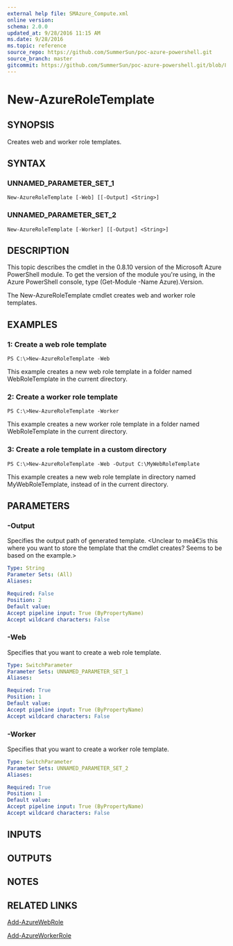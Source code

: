 ```yaml
---
external help file: SMAzure_Compute.xml
online version: 
schema: 2.0.0
updated_at: 9/28/2016 11:15 AM
ms.date: 9/28/2016
ms.topic: reference
source_repo: https://github.com/SummerSun/poc-azure-powershell.git
source_branch: master
gitcommit: https://github.com/SummerSun/poc-azure-powershell.git/blob/8903b0f1daa01932ac5fa167f377736de2df6709/azureps-cmdlets-docs/Service%20Management/Compute%20Cmdlets/v1.0/New-AzureRoleTemplate.md
---
```


# New-AzureRoleTemplate
## SYNOPSIS
Creates web and worker role templates.

## SYNTAX

### UNNAMED_PARAMETER_SET_1
```
New-AzureRoleTemplate [-Web] [[-Output] <String>]
```

### UNNAMED_PARAMETER_SET_2
```
New-AzureRoleTemplate [-Worker] [[-Output] <String>]
```

## DESCRIPTION
This topic describes the cmdlet in the 0.8.10 version of the Microsoft Azure PowerShell module.
To get the version of the module you're using, in the Azure PowerShell console, type (Get-Module -Name Azure).Version.

The New-AzureRoleTemplate cmdlet creates web and worker role templates.

## EXAMPLES

### 1: Create a web role template
```
PS C:\>New-AzureRoleTemplate -Web
```

This example creates a new web role template in a folder named WebRoleTemplate in the current directory.

### 2: Create a worker role template
```
PS C:\>New-AzureRoleTemplate -Worker
```

This example creates a new worker role template in a folder named WebRoleTemplate in the current directory.

### 3: Create a role template in a custom directory
```
PS C:\>New-AzureRoleTemplate -Web -Output C:\MyWebRoleTemplate
```

This example creates a new web role template in directory named MyWebRoleTemplate, instead of in the current directory.

## PARAMETERS

### -Output
Specifies the output path of generated template.
\<Unclear to meâ€¦is this where you want to store the template that the cmdlet creates?
Seems to be based on the example.\>

```yaml
Type: String
Parameter Sets: (All)
Aliases: 

Required: False
Position: 2
Default value: 
Accept pipeline input: True (ByPropertyName)
Accept wildcard characters: False
```

### -Web
Specifies that you want to create a web role template.

```yaml
Type: SwitchParameter
Parameter Sets: UNNAMED_PARAMETER_SET_1
Aliases: 

Required: True
Position: 1
Default value: 
Accept pipeline input: True (ByPropertyName)
Accept wildcard characters: False
```

### -Worker
Specifies that you want to create a worker role template.

```yaml
Type: SwitchParameter
Parameter Sets: UNNAMED_PARAMETER_SET_2
Aliases: 

Required: True
Position: 1
Default value: 
Accept pipeline input: True (ByPropertyName)
Accept wildcard characters: False
```

## INPUTS

## OUTPUTS

## NOTES

## RELATED LINKS

[Add-AzureWebRole](e973ae60-0350-4440-a0ea-03ca4da295c5)

[Add-AzureWorkerRole](77af980e-7b69-46b9-af3c-6d586710eff8)

